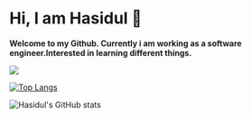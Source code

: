 # Hi, I am Hasidul 👋  
**Welcome to my Github. Currently i am working as a software engineer.Interested in learning different things.**

<a href="https://www.linkedin.com/in/ihasidul/">

<img src="https://img.shields.io/badge/LinkedIn-0077B5?style=for-the-badge&logo=linkedin&logoColor=black">
</a>
<a href="https://github.com/ihasidul">

[![Top Langs](https://github-readme-stats.vercel.app/api/top-langs/?username=ihasidul&layout=compact)](https://github.com/anuraghazra/github-readme-stats)
    
![Hasidul's GitHub stats](https://github-readme-stats.vercel.app/api?username=ihasidul&show_icons=true&theme=city_lights)
</a>


<!--
**ihasidul/ihasidul** is a ✨ _special_ ✨ repository because its `README.md` (this file) appears on your GitHub profile.
### Visitors
![Visitor Count](https://profile-counter.glitch.me/ihasidul/count.svg)
Here are some ideas to get you started:

- 🔭 I’m currently working on ...
- 🌱 I’m currently learning ...
- 👯 I’m looking to collaborate on ...
- 🤔 I’m looking for help with ...
- 💬 Ask me about ...
- 📫 How to reach me: ...
- 😄 Pronouns: ...
- ⚡ Fun fact: ...
-->
